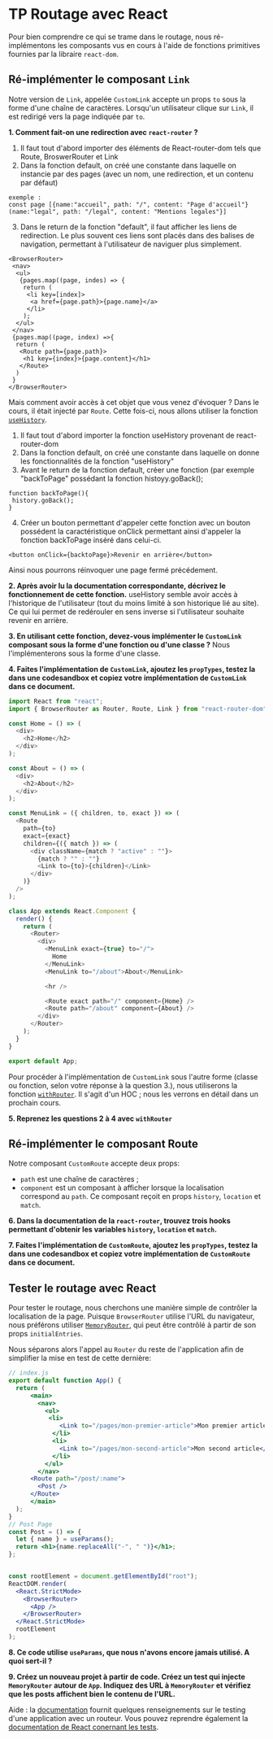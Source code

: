 # TP Routage avec React

Pour bien comprendre ce qui se trame dans le routage, nous ré-implémentons les composants vus en cours à l'aide de fonctions primitives fournies par la libraire `react-dom`.


## Ré-implémenter le composant `Link`

Notre version de `Link`, appelée `CustomLink` accepte un props `to` sous la forme d'une chaîne de caractères. Lorsqu'un utilisateur clique sur `Link`, il est redirigé vers la page indiquée par `to`.

**1. Comment fait-on une redirection avec `react-router` ?**
1. Il faut tout d'abord importer des éléments de React-router-dom tels que Route, BroswerRouter et Link
2. Dans la fonction default, on créé une constante dans laquelle on instancie par des pages (avec un nom, une redirection, et un contenu par défaut)
```
exemple :
const page [{name:"accueil", path: "/", content: "Page d'accueil"}(name:"legal", path: "/legal", content: "Mentions legales"}]
```
3. Dans le return de la fonction "default", il faut afficher les liens de redirection. Le plus souvent ces liens sont placés dans des balises de navigation, permettant à l'utilisateur de naviguer plus simplement.
```
<BrowserRouter>
 <nav>
  <ul>
   {pages.map((page, indes) => {
    return (
     <li key=[index]>
      <a href={page.path}>{page.name}</a>
     </li>
    );
  </ul>
 </nav>
 {pages.map((page, index) =>{
  return (
   <Route path={page.path}>
    <h1 key={index}>{page.content}</h1>
   </Route>
  )
 }
</BrowserRouter>
```


Mais comment avoir accès à cet objet que vous venez d'évoquer ? Dans le cours, il était injecté par `Route`. Cette fois-ci, nous allons utiliser la fonction [`useHistory`](https://reactrouter.com/web/api/Hooks/usehistory). 

1. Il faut tout d'abord importer la fonction useHistory provenant de react-router-dom
2. Dans la fonction default, on créé une constante dans laquelle on donne les fonctionnalités de la fonction "useHistory"
3. Avant le return de la fonction default, créer une fonction (par exemple "backToPage" possédant la fonction histoyy.goBack();
```
function backToPage(){
 history.goBack();
}
```
4. Créer un bouton permettant d'appeler cette fonction avec un bouton possédent la caractéristique onClick permettant ainsi d'appeler la fonction backToPage inséré dans celui-ci.
```
<button onClick={backtoPage}>Revenir en arrière</button>
```

Ainsi nous pourrons réinvoquer une page fermé précédement.


**2. Après avoir lu la documentation correspondante, décrivez le fonctionnement de cette fonction.**
useHistory semble avoir accès à l'historique de l'utilisateur (tout du moins limité à son historique lié au site). Ce qui lui permet de redérouler en sens inverse si l'utilisateur souhaite revenir en arrière.

**3. En utilisant cette fonction, devez-vous implémenter le `CustomLink` composant sous la forme d'une fonction ou d'une classe ?**
Nous l'implémenterons sous la forme d'une classe.

**4. Faites l'implémentation de `CustomLink`, ajoutez les `propTypes`, testez la dans une codesandbox et copiez votre implémentation de `CustomLink` dans ce document.**
```javascript
import React from "react";
import { BrowserRouter as Router, Route, Link } from "react-router-dom";

const Home = () => (
  <div>
    <h2>Home</h2>
  </div>
);

const About = () => (
  <div>
    <h2>About</h2>
  </div>
);

const MenuLink = ({ children, to, exact }) => (
  <Route
    path={to}
    exact={exact}
    children={({ match }) => (
      <div className={match ? "active" : ""}>
        {match ? "" : ""}
        <Link to={to}>{children}</Link>
      </div>
    )}
  />
);

class App extends React.Component {
  render() {
    return (
      <Router>
        <div>
          <MenuLink exact={true} to="/">
            Home
          </MenuLink>
          <MenuLink to="/about">About</MenuLink>

          <hr />

          <Route exact path="/" component={Home} />
          <Route path="/about" component={About} />
        </div>
      </Router>
    );
  }
}

export default App;
```
Pour procéder à l'implémentation de `CustomLink` sous l'autre forme (classe ou fonction, selon votre réponse à la question 3.), nous utiliserons la fonction [`withRouter`](https://reactrouter.com/web/api/withRouter). Il s'agit d'un HOC ; nous les verrons en détail dans un prochain cours.

**5. Reprenez les questions 2 à 4 avec `withRouter`**


## Ré-implémenter le composant Route

Notre composant `CustomRoute` accepte deux props: 

 - `path` est une chaîne de caractères ;
 - `component` est un composant à afficher lorsque la localisation correspond au `path`. Ce composant reçoit en props `history`, `location` et `match`.

**6. Dans la documentation de la `react-router`, trouvez trois hooks permettant d'obtenir les variables `history`, `location` et `match`.**

**7. Faites l'implémentation de `CustomRoute`, ajoutez les `propTypes`, testez la dans une codesandbox et copiez votre implémentation de `CustomRoute` dans ce document.**


## Tester le routage avec React

Pour tester le routage, nous cherchons une manière simple de contrôler la localisation de la page.
Puisque `BrowserRouter` utilise l'URL du navigateur, nous préférons utiliser [`MemoryRouter`](https://reactrouter.com/web/api/MemoryRouter), qui peut être contrôlé à partir de son props `initialEntries`. 

Nous séparons alors l'appel au `Router` du reste de l'application afin de simplifier la mise en test de cette dernière:


```jsx
// index.js
export default function App() {
  return (
      <main>
        <nav>
          <ul>
           <li>
              <Link to="/pages/mon-premier-article">Mon premier article</Link>
            </li>
            <li>
              <Link to="/pages/mon-second-article">Mon second article</Link>
            </li>
          </ul>
        </nav>
      <Route path="/post/:name">
        <Post />
      </Route>
      </main>
  );
}
// Post Page
const Post = () => {
  let { name } = useParams();
  return <h1>{name.replaceAll("-", " ")}</h1>;
};


const rootElement = document.getElementById("root");
ReactDOM.render(
  <React.StrictMode>
    <BrowserRouter>
      <App />
    </BrowserRouter>
  </React.StrictMode>
  rootElement
);
```

**8. Ce code utilise `useParams`, que nous n'avons encore jamais utilisé. A quoi sert-il ?**

**9. Créez un nouveau projet à partir de code.  Créez un test qui injecte `MemoryRouter` autour de `App`. Indiquez des URL à `MemoryRouter` et vérifiez que les posts affichent bien le contenu de l'URL.**

Aide : la [documentation](https://reactrouter.com/web/guides/testing) fournit quelques renseignements sur le testing d'une application avec un routeur. Vous pouvez reprendre également la [documentation de React conernant les tests](https://reactjs.org/docs/testing.html).



